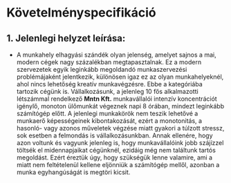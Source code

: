 # Követelményspecifikáció

## 1. Jelenlegi helyzet leírása:
- A munkahely elhagyási szándék olyan jelenség, amelyet sajnos a mai, modern cégek nagy százalékban megtapasztalnak. 
Ez a modern szervezetek egyik leginkább megoldandó munkaszervezési problémájaként jelentkezik, különösen igaz ez az 
olyan munkahelyeknél, ahol nincs lehetőség kreatív munkavégzésre. Ebbe a kategóriába tartozik cégünk is.
Vállalkozásunk, a jelenleg 10 fős alkalmazotti létszámmal rendelkező **Mntn Kft.** munkavállalói intenzív koncentrációt 
igénylő, monoton ülőmunkát végeznek napi 8 órában, mindezt leginkább számítógép előtt.
A jelenlegi munkakörök nem teszik lehetővé a munkaerő képességeinek kibontakozását, ezért a monotonitás, a hasonló- 
vagy azonos műveletek végzése miatt gyakori a túlzott stressz, sok esetben a felmondás is vállalkozásunkban.
Annak ellenére, hogy azon voltunk és vagyunk jelenleg is, hogy munkavállalóink jobb szájízzel töltsék el midennapjaikat
cégünknél, ezidáig még nem találtunk tartós megoldást. Ezért éreztük úgy, hogy szükségük lenne valamire, ami a miatt nem
feltételenül kellene eljönniük a számítógép mellől, azonban a munka egyhangúságát is megtöri kicsit.